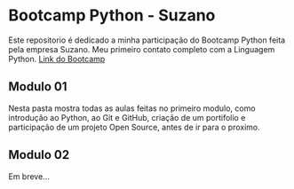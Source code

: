 
# Bootcamp Python - Suzano

Este repositorio é dedicado a minha participação do Bootcamp Python feita pela empresa Suzano. Meu primeiro contato completo com a Linguagem Python.
[Link do Bootcamp](https://web.dio.me/track/823e5de7-79a5-44fe-a472-cfe6bb0fec00)

## Modulo 01

Nesta pasta mostra todas as aulas feitas no primeiro modulo, como introdução ao Python, ao Git e GitHub, criação de um portifolio e participação de um projeto Open Source, antes de ir para o proximo.

## Modulo 02

Em breve...

